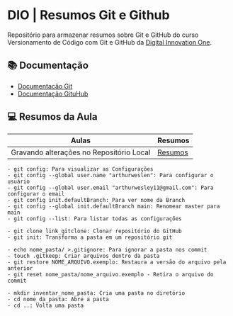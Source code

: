 
# DIO | Resumos Git e Github

Repositório para armazenar resumos sobre Git e GitHub do curso Versionamento de Código com Git e GitHub da [Digital Innovation One](https://www.dio.me/).

## 📚 Documentação
 - [Documentacão Git](https://git-scm.com/doc)
 - [Documentação GituHub](https://docs.github.com/)
 
## 💻 Resumos da Aula

| Aulas | Resumos |
|-------|---------|
| Gravando alterações no Repositório Local | [Resumos]() |

```
- git config: Para visualizar as Configurações
- git config --global user.name "arthurweslen": Para configurar o usuário
- git config --global user.email "arthurwesley11@gmail.com": Para configurar o email
- git config init.defaultBranch: Para ver nome da Branch
- git config --global init.defaultBranch main: Renomear master para main
- git config --list: Para listar todas as configurações

- git clone link_gitclone: Clonar repositório do GitHub
- git init: Transforma a pasta em um repositório git 

- echo nome_pasta/ >.gitignore: Para ignorar a pasta nos commit
- touch .gitkeep: Criar arquivos dentro da pasta
- git restore NOME_ARQUIVO.exemplo: Restaura a versão do arquivo pela anterior
- git reset nome_pasta/nome_arquivo.exemplo - Retira o arquivo do commit

- mkdir inventar_nome_pasta: Cria uma pasta no diretório
- cd nome_da_pasta: Abre a pasta 
- cd ..: Volta uma pasta 
```

